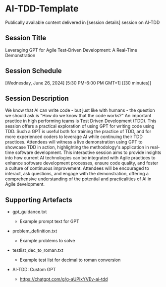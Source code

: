 # AI-TDD-Template
Publically available content delivered in [session details] session on AI-TDD

## Session Title
Leveraging GPT for Agile Test-Driven Development: A Real-Time Demonstration

## Session Schedule
[Wednesday, June 26, 2024]
[5:30 PM-6:00 PM GMT+1]
[(30 minutes)]

## Session Description
We know that AI can write code - but just like with humans - the question we should ask is "How do we know that the code works?"
An important practice in high performing teams is Test Driven Development (TDD). This session offers a practical exploration of using GPT for writing code using TDD. Such a GPT is useful both for training the practice of TDD, and for more experienced coders to leverage AI while continuing their TDD practices.
Attendees will witness a live demonstration using GPT to showcase TDD in action, highlighting the methodology's application in real-time software development.
This interactive session aims to provide insights into how current AI technologies can be integrated with Agile practices to enhance software development processes, ensure code quality, and foster a culture of continuous improvement.
Attendees will be encouraged to interact, ask questions, and engage with the demonstration, offering a comprehensive understanding of the potential and practicalities of AI in Agile development.

## Supporting Artefacts
- gpt_guidance.txt
  - Example prompt text for GPT

- problem_definition.txt
  - Example problems to solve

- testlist_dec_to_roman.txt
  - Example test list for decimal to roman conversion
 
- AI-TDD: Custom GPT
  - https://chatgpt.com/g/g-aUPIxYVEv-ai-tdd 

